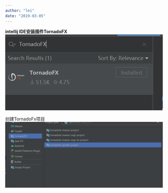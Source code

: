 ```yaml
---
author: "lei"
date: "2019-03-05"
---
```


**intellij IDE安装插件TornadoFX** 
![img_1.png](imagers/img_1.png)

创建TornadoFx项目
![img.png](imagers/img.png)
